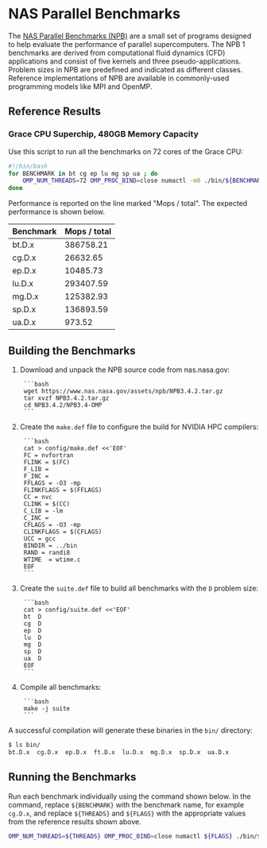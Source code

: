 # NAS Parallel Benchmarks

The [NAS Parallel Benchmarks (NPB)](https://www.nas.nasa.gov/software/npb.html) are a small set of programs designed to help evaluate the performance of parallel supercomputers. The NPB 1 benchmarks are derived from computational fluid dynamics (CFD) applications and consist of five kernels and three pseudo-applications. Problem sizes in NPB are predefined and indicated as different classes. Reference implementations of NPB are available in commonly-used programming models like MPI and OpenMP.

## Reference Results
### Grace CPU Superchip, 480GB Memory Capacity

Use this script to run all the benchmarks on 72 cores of the Grace CPU:

```bash
#!/bin/bash
for BENCHMARK in bt cg ep lu mg sp ua ; do
    OMP_NUM_THREADS=72 OMP_PROC_BIND=close numactl -m0 ./bin/${BENCHMARK}.D.x
done
```

Performance is reported on the line marked "Mops / total".  The expected performance is shown below.

| Benchmark | Mops / total |
| --------- | ----------- |
| bt.D.x    | 386758.21   |
| cg.D.x    | 26632.65    |
| ep.D.x    | 10485.73    |
| lu.D.x    | 293407.59   |
| mg.D.x    | 125382.93   |
| sp.D.x    | 136893.59   |
| ua.D.x    | 973.52      |


## Building the Benchmarks

1. Download and unpack the NPB source code from nas.nasa.gov:

        ```bash
        wget https://www.nas.nasa.gov/assets/npb/NPB3.4.2.tar.gz
        tar xvzf NPB3.4.2.tar.gz
        cd NPB3.4.2/NPB3.4-OMP
        ```

2. Create the `make.def` file to configure the build for NVIDIA HPC compilers:

        ```bash
        cat > config/make.def <<'EOF'
        FC = nvfortran
        FLINK = $(FC)
        F_LIB =
        F_INC =
        FFLAGS = -O3 -mp
        FLINKFLAGS = $(FFLAGS)
        CC = nvc
        CLINK = $(CC)
        C_LIB = -lm
        C_INC =
        CFLAGS = -O3 -mp
        CLINKFLAGS = $(CFLAGS)
        UCC = gcc
        BINDIR = ../bin
        RAND = randi8
        WTIME  = wtime.c
        EOF
        ```

3. Create the `suite.def` file to build all benchmarks with the `D` problem size:

        ```bash
        cat > config/suite.def <<'EOF'
        bt	D
        cg	D
        ep	D
        lu	D
        mg	D
        sp	D
        ua	D
        EOF
        ```

4. Compile all benchmarks:

        ```bash
        make -j suite
        ```

A successful compilation will generate these binaries in the `bin/` directory:
```bash
$ ls bin/
bt.D.x  cg.D.x  ep.D.x  ft.D.x  lu.D.x  mg.D.x  sp.D.x  ua.D.x
```

## Running the Benchmarks

Run each benchmark individually using the command shown below.  In the command, replace `${BENCHMARK}` with the benchmark name, for example `cg.D.x`, and replace `${THREADS}` and `${FLAGS}` with the appropriate values from the reference results shown above.
```bash
OMP_NUM_THREADS=${THREADS} OMP_PROC_BIND=close numactl ${FLAGS} ./bin/${BENCHMARK}
```
